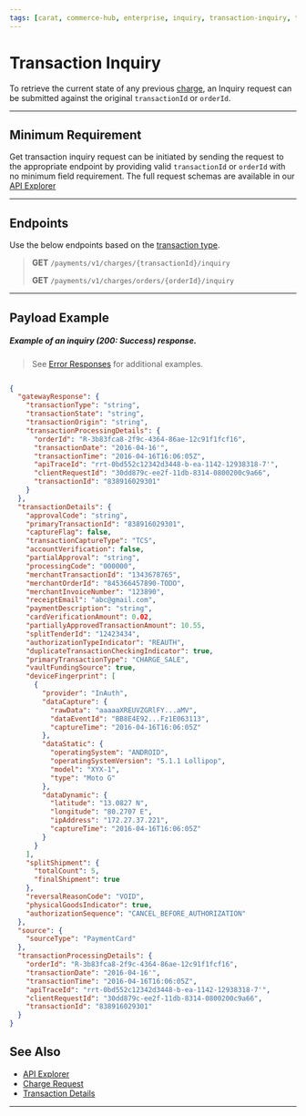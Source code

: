 ```yaml
---
tags: [carat, commerce-hub, enterprise, inquiry, transaction-inquiry, transaction-status,api-reference,]
---
```


# Transaction Inquiry

To retrieve the current state of any previous [charge](?path=docs/Resources/API-Documents/Payments/Charges.md), an Inquiry request can be submitted against the original `transactionId` or `orderId`.

---

## Minimum Requirement

Get transaction inquiry request can be initiated by sending the request to the appropriate endpoint by providing valid `transactionId` or `orderId` with no minimum field requirement. The full request schemas are available in our [API Explorer](../api/?type=post&path=/payments-vas/v1/charges/{transactionId}/inquiry)

---

## Endpoints

Use the below endpoints based on the [transaction type](?path=docs/Resources/Guides/Transaction-Types.md).

<!-- theme: info -->
>**GET** `/payments/v1/charges/{transactionId}/inquiry`
>
>**GET** `/payments/v1/charges/orders/{orderId}/inquiry`

---

## Payload Example

<!--
type: tab
title: Response
-->

##### Example of an inquiry (200: Success) response.

<!-- theme: info -->

> See [Error Responses](?path=docs/Resources/Guides/Response-Codes/HTTP.md) for additional examples.

```json

{
  "gatewayResponse": {
    "transactionType": "string",
    "transactionState": "string",
    "transactionOrigin": "string",
    "transactionProcessingDetails": {
      "orderId": "R-3b83fca8-2f9c-4364-86ae-12c91f1fcf16",
      "transactionDate": "2016-04-16'",
      "transactionTime": "2016-04-16T16:06:05Z",
      "apiTraceId": "rrt-0bd552c12342d3448-b-ea-1142-12938318-7'",
      "clientRequestId": "30dd879c-ee2f-11db-8314-0800200c9a66",
      "transactionId": "838916029301"
    }
  },
  "transactionDetails": {
    "approvalCode": "string",
    "primaryTransactionId": "838916029301",
    "captureFlag": false,
    "transactionCaptureType": "TCS",
    "accountVerification": false,
    "partialApproval": "string",
    "processingCode": "000000",
    "merchantTransactionId": "1343678765",
    "merchantOrderId": "845366457890-TODO",
    "merchantInvoiceNumber": "123890",
    "receiptEmail": "abc@gmail.com",
    "paymentDescription": "string",
    "cardVerificationAmount": 0.02,
    "partiallyApprovedTransactionAmount": 10.55,
    "splitTenderId": "12423434",
    "authorizationTypeIndicator": "REAUTH",
    "duplicateTransactionCheckingIndicator": true,
    "primaryTransactionType": "CHARGE_SALE",
    "vaultFundingSource": true,
    "deviceFingerprint": [
      {
        "provider": "InAuth",
        "dataCapture": {
          "rawData": "aaaaaXREUVZGRlFY...aMV",
          "dataEventId": "BB8E4E92...Fz1E063113",
          "captureTime": "2016-04-16T16:06:05Z"
        },
        "dataStatic": {
          "operatingSystem": "ANDROID",
          "operatingSystemVersion": "5.1.1 Lollipop",
          "model": "XYX-1",
          "type": "Moto G"
        },
        "dataDynamic": {
          "latitude": "13.0827 N",
          "longitude": "80.2707 E",
          "ipAddress": "172.27.37.221",
          "captureTime": "2016-04-16T16:06:05Z"
        }
      }
    ],
    "splitShipment": {
      "totalCount": 5,
      "finalShipment": true
    },
    "reversalReasonCode": "VOID",
    "physicalGoodsIndicator": true,
    "authorizationSequence": "CANCEL_BEFORE_AUTHORIZATION"
  },
  "source": {
    "sourceType": "PaymentCard"
  },
  "transactionProcessingDetails": {
    "orderId": "R-3b83fca8-2f9c-4364-86ae-12c91f1fcf16",
    "transactionDate": "2016-04-16'",
    "transactionTime": "2016-04-16T16:06:05Z",
    "apiTraceId": "rrt-0bd552c12342d3448-b-ea-1142-12938318-7'",
    "clientRequestId": "30dd879c-ee2f-11db-8314-0800200c9a66",
    "transactionId": "838916029301"
  }
}
```

<!-- type: tab-end -->

## See Also

- [API Explorer](../api/?type=post&path=/payments-vas/v1/accounts/inquiry)
- [Charge Request](?path=docs/Resources/API-Documents/Payments/Charges.md)
- [Transaction Details](?path=docs/Resources/Master-Data/Transaction-Details.md)

---
